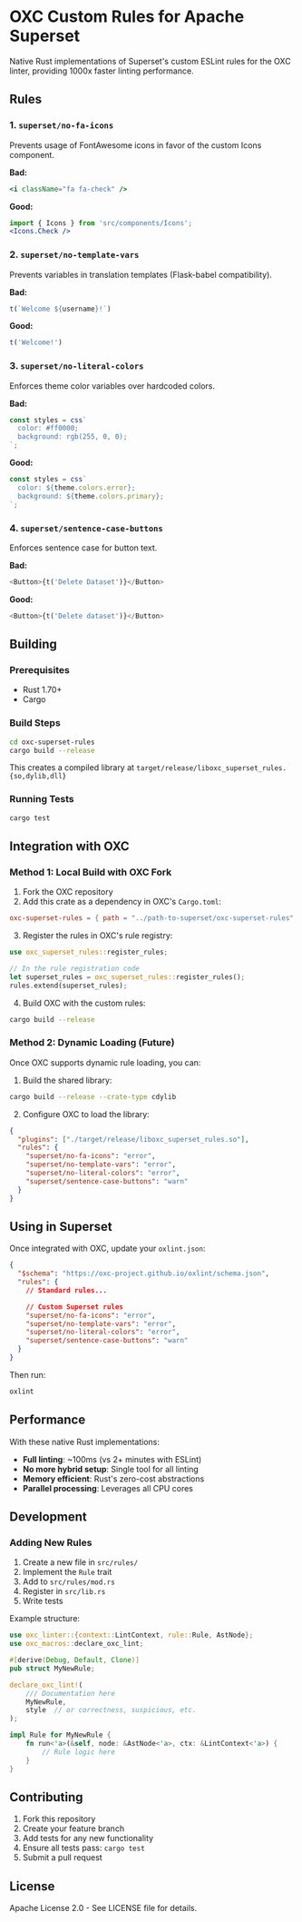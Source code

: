 # OXC Custom Rules for Apache Superset

Native Rust implementations of Superset's custom ESLint rules for the OXC linter, providing 1000x faster linting performance.

## Rules

### 1. `superset/no-fa-icons`
Prevents usage of FontAwesome icons in favor of the custom Icons component.

**Bad:**
```jsx
<i className="fa fa-check" />
```

**Good:**
```jsx
import { Icons } from 'src/components/Icons';
<Icons.Check />
```

### 2. `superset/no-template-vars`
Prevents variables in translation templates (Flask-babel compatibility).

**Bad:**
```js
t(`Welcome ${username}!`)
```

**Good:**
```js
t('Welcome!')
```

### 3. `superset/no-literal-colors`
Enforces theme color variables over hardcoded colors.

**Bad:**
```js
const styles = css`
  color: #ff0000;
  background: rgb(255, 0, 0);
`;
```

**Good:**
```js
const styles = css`
  color: ${theme.colors.error};
  background: ${theme.colors.primary};
`;
```

### 4. `superset/sentence-case-buttons`
Enforces sentence case for button text.

**Bad:**
```js
<Button>{t('Delete Dataset')}</Button>
```

**Good:**
```js
<Button>{t('Delete dataset')}</Button>
```

## Building

### Prerequisites
- Rust 1.70+
- Cargo

### Build Steps

```bash
cd oxc-superset-rules
cargo build --release
```

This creates a compiled library at `target/release/liboxc_superset_rules.{so,dylib,dll}`

### Running Tests

```bash
cargo test
```

## Integration with OXC

### Method 1: Local Build with OXC Fork

1. Fork the OXC repository
2. Add this crate as a dependency in OXC's `Cargo.toml`:
```toml
oxc-superset-rules = { path = "../path-to-superset/oxc-superset-rules" }
```

3. Register the rules in OXC's rule registry:
```rust
use oxc_superset_rules::register_rules;

// In the rule registration code
let superset_rules = oxc_superset_rules::register_rules();
rules.extend(superset_rules);
```

4. Build OXC with the custom rules:
```bash
cargo build --release
```

### Method 2: Dynamic Loading (Future)

Once OXC supports dynamic rule loading, you can:

1. Build the shared library:
```bash
cargo build --release --crate-type cdylib
```

2. Configure OXC to load the library:
```json
{
  "plugins": ["./target/release/liboxc_superset_rules.so"],
  "rules": {
    "superset/no-fa-icons": "error",
    "superset/no-template-vars": "error",
    "superset/no-literal-colors": "error",
    "superset/sentence-case-buttons": "warn"
  }
}
```

## Using in Superset

Once integrated with OXC, update your `oxlint.json`:

```json
{
  "$schema": "https://oxc-project.github.io/oxlint/schema.json",
  "rules": {
    // Standard rules...

    // Custom Superset rules
    "superset/no-fa-icons": "error",
    "superset/no-template-vars": "error",
    "superset/no-literal-colors": "error",
    "superset/sentence-case-buttons": "warn"
  }
}
```

Then run:
```bash
oxlint
```

## Performance

With these native Rust implementations:
- **Full linting**: ~100ms (vs 2+ minutes with ESLint)
- **No more hybrid setup**: Single tool for all linting
- **Memory efficient**: Rust's zero-cost abstractions
- **Parallel processing**: Leverages all CPU cores

## Development

### Adding New Rules

1. Create a new file in `src/rules/`
2. Implement the `Rule` trait
3. Add to `src/rules/mod.rs`
4. Register in `src/lib.rs`
5. Write tests

Example structure:
```rust
use oxc_linter::{context::LintContext, rule::Rule, AstNode};
use oxc_macros::declare_oxc_lint;

#[derive(Debug, Default, Clone)]
pub struct MyNewRule;

declare_oxc_lint!(
    /// Documentation here
    MyNewRule,
    style  // or correctness, suspicious, etc.
);

impl Rule for MyNewRule {
    fn run<'a>(&self, node: &AstNode<'a>, ctx: &LintContext<'a>) {
        // Rule logic here
    }
}
```

## Contributing

1. Fork this repository
2. Create your feature branch
3. Add tests for any new functionality
4. Ensure all tests pass: `cargo test`
5. Submit a pull request

## License

Apache License 2.0 - See LICENSE file for details.

